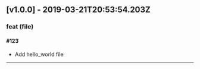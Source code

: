 ## [v1.0.0] - 2019-03-21T20:53:54.203Z
### feat (file)

#### #123

- Add hello_world file

-----------------------------

